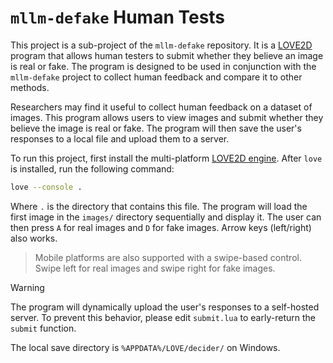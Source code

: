 # `mllm-defake` Human Tests

This project is a sub-project of the `mllm-defake` repository. It is a [LOVE2D](https://love2d.org/) program that allows human testers to submit whether they believe an image is real or fake. The program is designed to be used in conjunction with the `mllm-defake` project to collect human feedback and compare it to other methods.

Researchers may find it useful to collect human feedback on a dataset of images. This program allows users to view images and submit whether they believe the image is real or fake. The program will then save the user's responses to a local file and upload them to a server.

To run this project, first install the multi-platform [LOVE2D engine](https://love2d.org/). After `love` is installed, run the following command:

```bash
love --console .
```

Where `.` is the directory that contains this file. The program will load the first image in the `images/` directory sequentially and display it. The user can then press `A` for real images and `D` for fake images. Arrow keys (left/right) also works.

> Mobile platforms are also supported with a swipe-based control. Swipe left for real images and swipe right for fake images.

> [!WARNING]  
> The program will dynamically upload the user's responses to a self-hosted server. To prevent this behavior, please edit `submit.lua` to early-return the `submit` function.

The local save directory is `%APPDATA%/LOVE/decider/` on Windows.
